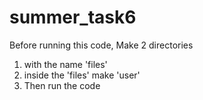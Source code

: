 # summer_task6

Before running this code, 
Make 2 directories 
1. with the name 'files'
2. inside the 'files' make 'user'
3. Then run the code
